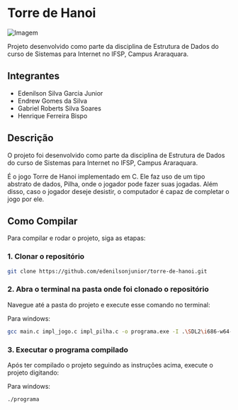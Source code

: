 # Torre de Hanoi

![Imagem](https://github.com/edenilsonjunior/torre-de-hanoi/assets/110670578/bbac9cc2-fa7d-4465-9f04-002a6ba44b35)

Projeto desenvolvido como parte da disciplina de Estrutura de Dados do curso de Sistemas para Internet no IFSP, Campus Araraquara.

## Integrantes

- Edenilson Silva Garcia Junior
- Endrew Gomes da Silva
- Gabriel Roberts Silva Soares
- Henrique Ferreira Bispo

## Descrição

O projeto foi desenvolvido como parte da disciplina de Estrutura de Dados do curso de Sistemas para Internet no IFSP, Campus Araraquara.

É o jogo Torre de Hanoi implementado em C. Ele faz uso de um tipo abstrato de dados, Pilha, onde o jogador pode fazer suas jogadas. Além disso, caso o jogador deseje desistir, o computador é capaz de completar o jogo por ele.

## Como Compilar

Para compilar e rodar o projeto, siga as etapas:

### 1. Clonar o repositório

```bash
git clone https://github.com/edenilsonjunior/torre-de-hanoi.git
```

### 2. Abra o terminal na pasta onde foi clonado o repositório

Navegue até a pasta do projeto e execute esse comando no terminal:

Para windows:
```bash
gcc main.c impl_jogo.c impl_pilha.c -o programa.exe -I .\SDL2\i686-w64-mingw32\include -L .\SDL2\i686-w64-mingw32\lib -lmingw32 -lSDL2main -lSDL2 -mwindows
```

### 3. Executar o programa compilado

Após ter compilado o projeto seguindo as instruções acima, execute o projeto digitando:

Para windows:
```bash
./programa
```

